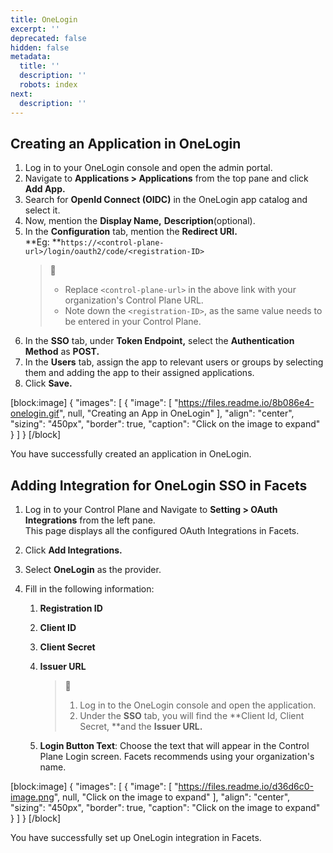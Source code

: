```yaml
---
title: OneLogin
excerpt: ''
deprecated: false
hidden: false
metadata:
  title: ''
  description: ''
  robots: index
next:
  description: ''
---
```

## Creating an Application in OneLogin

1. Log in to your OneLogin console and open the admin portal.
2. Navigate to **Applications > Applications** from the top pane and click **Add App.**
3. Search for **OpenId Connect (OIDC)** in the OneLogin app catalog and select it.
4. Now, mention the **Display Name,** **Description**(optional).
5. In the **Configuration** tab, mention the **Redirect URI.**  
   **Eg: **`https://<control-plane-url>/login/oauth2/code/<registration-ID>`
   > 📘 
   > 
   > - Replace `<control-plane-url>` in the above link with your organization's Control Plane URL.
   > - Note down the `<registration-ID>`, as the same value needs to be entered in your Control Plane.
6. In the **SSO** tab, under **Token Endpoint,** select the **Authentication Method** as **POST.**
7. In the **Users** tab, assign the app to relevant users or groups by selecting them and adding the app to their assigned applications.
8. Click **Save.**

[block:image]
{
  "images": [
    {
      "image": [
        "https://files.readme.io/8b086e4-onelogin.gif",
        null,
        "Creating  an App in OneLogin"
      ],
      "align": "center",
      "sizing": "450px",
      "border": true,
      "caption": "Click on the image to expand"
    }
  ]
}
[/block]


You have successfully created an application in OneLogin.

## Adding Integration for OneLogin SSO in Facets

1. Log in to your Control Plane and Navigate to **Setting > OAuth Integrations** from the left pane.  
   This page displays all the configured OAuth Integrations in Facets.
2. Click **Add Integrations.**
3. Select **OneLogin** as the provider.
4. Fill in the following information:

   1. **Registration ID**

   2. **Client ID**

   3. **Client Secret**

   4. **Issuer URL**
      > 📘 
      > 
      > 1. Log in to the OneLogin console and open the application.
      > 2. Under the **SSO** tab, you will find the **Client Id, Client Secret, **and the **Issuer URL.**

   5. **Login Button Text**: Choose the text that will appear in the Control Plane Login screen. Facets recommends using your organization's name.

[block:image]
{
  "images": [
    {
      "image": [
        "https://files.readme.io/d36d6c0-image.png",
        null,
        "Click on the image to expand"
      ],
      "align": "center",
      "sizing": "450px",
      "border": true,
      "caption": "Click on the image to expand"
    }
  ]
}
[/block]


You have successfully set up OneLogin integration in Facets.